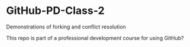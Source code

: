 # GitHub-PD-Class-2
Demonstrations of forking and conflict resolution

This repo is part of a professional development course for using GitHub?
